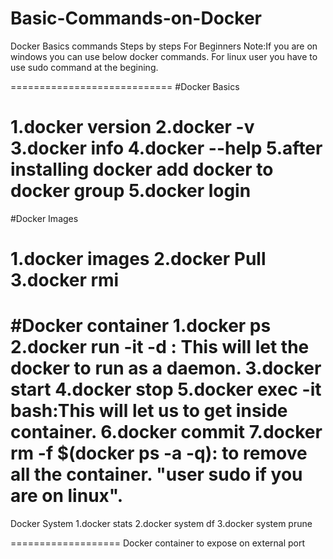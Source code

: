 # Basic-Commands-on-Docker
Docker Basics commands
Steps by steps For Beginners
Note:If you are on windows you can use below docker commands. 
For linux user you have to use sudo command at the begining.

============================
#Docker Basics

1.docker version
2.docker -v
3.docker info
4.docker --help
5.after installing docker add docker to docker group
5.docker login
============================

#Docker Images

1.docker images
2.docker Pull <Image-name>
3.docker rmi
============================

#Docker container
1.docker ps
2.docker run -it -d <image-name> : This will let the docker to run as a daemon.
3.docker start
4.docker stop <container-id>
5.docker exec -it <container-id> bash:This will let us to get inside container.
6.docker commit <container-id> <image-name>
7.docker rm -f $(docker ps -a -q): to remove all the container. "user sudo if you are on linux".
==========================
Docker System
1.docker stats
2.docker system df
3.docker system prune
  
  ===================
  Docker container to expose on external port 
  
    
    
    
